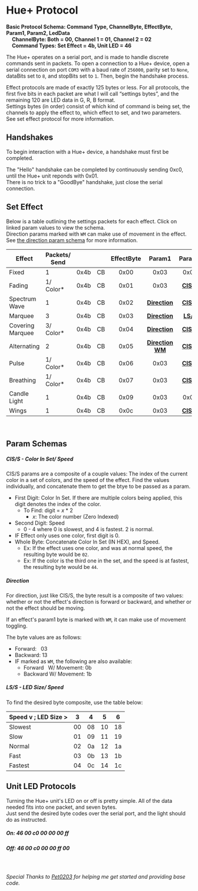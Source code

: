 # Hue+ Protocol

**Basic Protocol Schema: Command Type, ChannelByte, EffectByte, Param1, Param2, LedData**
<br>&nbsp;&nbsp;&nbsp;&nbsp;**ChannelByte: Both = 00, Channel 1 = 01, Channel 2 = 02**
<br>&nbsp;&nbsp;&nbsp;&nbsp;**Command Types: Set Effect = 4b, Unit LED = 46**

The Hue+ operates on a serial port, and is made to handle discrete commands sent in packets.
To open a connection to a Hue+ device, open a serial connection on port `COM3` with a baud rate of `256000`, parity set to `None`, dataBits set to `8`, and stopBits set to `1`. Then, begin the handshake process.

Effect protocols are made of exactly 125 bytes or less. For all protocols, the first five bits in each packet are what I will call “settings bytes”, and the remaining 120 are LED data in G, R, B format. 
<br>Settings bytes (in order) consist of which kind of command is being set, the channels to apply the effect to, which effect to set, and two parameters. See set effect protocol for more information.


## Handshakes
To begin interaction with a Hue+ device, a handshake must first be completed.

The "Hello" handshake can be completed by continuously sending 0xc0, until the 
Hue+ unit reponds with 0x01.
<br>There is no trick to a "GoodBye" handshake, just close the serial connection.

## Set Effect 

Below is a table outlining the settings packets for each effect. Click on linked param values to view the schema.
<br>Direction params marked with `WM` can make use of movement in the effect. See [the direction param schema][0] for more information.

| Effect           | Packets/ Send |      |    | EffectByte | Param1                | Param2         |
|------------------|---------------|:----:|----|:----------:|:---------------------:|:--------------:|
| Fixed            | 1             | 0x4b | CB | 0x00       | 0x03                  | 0x02           |
| Fading           | 1/ Color*     | 0x4b | CB | 0x01       | 0x03                  | [**CIS/S**][1] |
| Spectrum Wave    | 1             | 0x4b | CB | 0x02       | [**Direction**][0]    | [**CIS/S**][1] |
| Marquee          | 3             | 0x4b | CB | 0x03       | [**Direction**][0]    | [**LS/S**][2]  |
| Covering Marquee | 3/ Color*     | 0x4b | CB | 0x04       | [**Direction**][0]    | [**CIS/S**][1] |
| Alternating      | 2             | 0x4b | CB | 0x05       | [**Direction WM**][0] | [**CIS/S**][1] |
| Pulse            | 1/ Color*     | 0x4b | CB | 0x06       | 0x03                  | [**CIS/S**][1] |
| Breathing        | 1/ Color*     | 0x4b | CB | 0x07       | 0x03                  | [**CIS/S**][1] |
| Candle Light     | 1             | 0x4b | CB | 0x09       | 0x03                  | 0x02           |
| Wings            | 1             | 0x4b | CB | 0x0c       | 0x03                  | [**CIS/S**][1] |

<br>

## Param Schemas
##### CIS/S - Color In Set/ Speed
CIS/S params are a composite of a couple values: The index of the current color in a set of colors, and the speed of the effect.
Find the values individually, and concatenate them to get the btye to be passed as a param.
 - First Digit: Color In Set. If there are multiple colors being applied, this digit denotes the index of the color.
    - To Find: digit = *x* * 2
        - *x*: The color number (Zero Indexed)
 - Second Digit: Speed
   - 0 - 4 where 0 is slowest, and 4 is fastest. 2 is normal.
 - IF Effect only uses one color, first digit is 0.
 - Whole Byte: Concatenate Color In Set (IN HEX), and Speed.
   - Ex: If the effect uses one color, and was at normal speed, the resulting byte would be `02`.
   - Ex: If the color is the third one in the set, and the speed is at fastest, the resulting byte would be `44`.

##### Direction
For direction, just like CIS/S, the byte result is a composite of two values: 
whether or not the effect's direction is forward or backward, and whether or not the effect should be moving.

If an effect's param1 byte is marked with `WM`, it can make use of movement toggling.

The byte values are as follows:
 - Forward: &nbsp;&nbsp;03
 - Backward:  13
 - IF marked as `WM`, the following are also available:
   - Forward &nbsp;&nbsp;W/ Movement: 0b
   - Backward W/ Movement: 1b


##### LS/S - LED Size/ Speed
To find the desired byte composite, use the table below:

| Speed v ; LED Size > | 3   | 4   | 5   | 6   |
| :------------------- | :-: | :-: | :-: | :-: |
| Slowest              | 00  | 08  | 10  | 18  |
| Slow                 | 01  | 09  | 11  | 19  |
| Normal               | 02  | 0a  | 12  | 1a  |
| Fast                 | 03  | 0b  | 13  | 1b  |
| Fastest              | 04  | 0c  | 14  | 1c  |


## Unit LED Protocols
Turning the Hue+ unit's LED on or off is pretty simple. All of the data needed fits into one packet, and seven bytes.
<br> Just send the desired byte codes over the serial port, and the light should do as instructed.

##### On: 46 00 c0 00 00 00 ff
##### Off: 46 00 c0 00 00 ff 00

<br>

###### Special Thanks to [Pet0203][4] for helping me get started and providing base code.

[0]: https://github.com/akmadian/NZXTSharp/blob/master/Docs/protocol.md#direction
[1]: https://github.com/akmadian/NZXTSharp/blob/master/Docs/protocol.md#ciss---color-in-set-speed
[2]: https://github.com/akmadian/NZXTSharp/blob/master/Docs/protocol.md#lss---led-size-speed
[3]: https://github.com/akmadian/NZXTSharp/blob/master/Docs/protocol.md#handshakes
[4]: https://github.com/Pet0203








